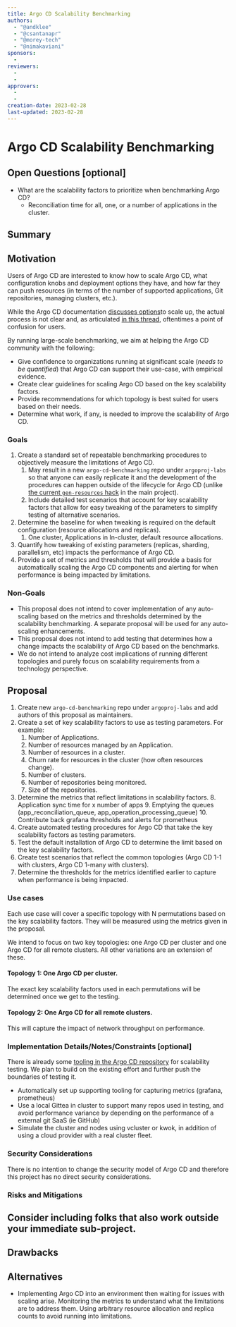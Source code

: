 ```yaml
---
title: Argo CD Scalability Benchmarking
authors:
  - "@andklee"
  - "@csantanapr"
  - "@morey-tech"
  - "@nimakaviani"
sponsors:
  - 
reviewers:
  - 
  - 
approvers:
  - 
  - 
creation-date: 2023-02-28
last-updated: 2023-02-28
---
```


# Argo CD Scalability Benchmarking

## Open Questions [optional]
* What are the scalability factors to prioritize when benchmarking Argo CD?
    * Reconciliation time for all, one, or a number of applications in the cluster.

## Summary

## Motivation
Users of Argo CD are interested to know how to scale Argo CD, what configuration knobs and deployment options they have, and how far they can push resources (in terms of the number of supported applications, Git repositories, managing clusters, etc.).

While the Argo CD documentation [discusses options](https://argo-cd.readthedocs.io/en/stable/operator-manual/high_availability/#scaling-up)to scale up, the actual process is not clear and, as articulated [in this thread](https://github.com/argoproj/argo-cd/issues/9633), oftentimes a point of confusion for users.

By running large-scale benchmarking, we aim at helping the Argo CD community with the following:

* Give confidence to organizations running at significant scale (_needs to be quantified_) that Argo CD can support their use-case, with empirical evidence.
* Create clear guidelines for scaling Argo CD based on the key scalability factors.
* Provide recommendations for which topology is best suited for users based on their needs.
* Determine what work, if any, is needed to improve the scalability of Argo CD.

### Goals
1. Create a standard set of repeatable benchmarking procedures to objectively measure the limitations of Argo CD.
    1. May result in a new `argo-cd-benchmarking` repo under `argoproj-labs` so that anyone can easily replicate it and the development of the procedures can happen outside of the lifecycle for Argo CD (unlike [the current `gen-resources` hack](https://github.com/argoproj/argo-cd/tree/master/hack/gen-resources) in the main project).
    2. Include detailed test scenarios that account for key scalability factors that allow for easy tweaking of the parameters to simplify testing of alternative scenarios.
2. Determine the baseline for when tweaking is required on the default configuration (resource allocations and replicas).
    1. One cluster, Applications in In-cluster, default resource allocations.
3. Quantify how tweaking of existing parameters (replicas, sharding, parallelism, etc) impacts the performance of Argo CD.
4. Provide a set of metrics and thresholds that will provide a basis for automatically scaling the Argo CD components and alerting for when performance is being impacted by limitations.

### Non-Goals
* This proposal does not intend to cover implementation of any auto-scaling based on the metrics and thresholds determined by the scalability benchmarking. A separate proposal will be used for any auto-scaling enhancements.
* This proposal does not intend to add testing that determines how a change impacts the scalability of Argo CD based on the benchmarks.
* We do not intend to analyze cost implications of running different topologies and purely focus on scalability requirements from a technology perspective.

## Proposal
1.  Create new `argo-cd-benchmarking` repo under `argoproj-labs` and add authors of this proposal as maintainers.
2. Create a set of key scalability factors to use as testing parameters. For example:
    1. Number of Applications.
    2. Number of resources managed by an Application.
    3. Number of resources in a cluster.
    4. Churn rate for resources in the cluster (how often resources change).
    5. Number of clusters.
    6. Number of repositories being monitored.
    7. Size of the repositories.
3. Determine the metrics that reflect limitations in scalability factors.
    8. Application sync time for x number of apps
    9. Emptying the queues (app_reconciliation_queue, app_operation_processing_queue)
    10. Contribute back grafana thresholds and alerts for prometheus
4. Create automated testing procedures for Argo CD that take the key scalability factors as testing parameters.
5. Test the default installation of Argo CD to determine the limit based on the key scalability factors.
6. Create test scenarios that reflect the common topologies (Argo CD 1-1 with clusters, Argo CD 1-many with clusters).
7. Determine the thresholds for the metrics identified earlier to capture when performance is being impacted.

### Use cases
Each use case will cover a specific topology with N permutations based on the key scalability factors. They will be measured using the metrics given in the proposal.

We intend to focus on two key topologies: one Argo CD per cluster and one Argo CD for all remote clusters. All other variations are an extension of these.

#### Topology 1: One Argo CD per cluster.
The exact key scalability factors used in each permutations will be determined once we get to the testing.

#### Topology 2: One Argo CD for all remote clusters.
This will capture the impact of network throughput on performance.

### Implementation Details/Notes/Constraints [optional]
There is already some [tooling in the Argo CD repository](https://github.com/argoproj/argo-cd/pull/8037/files) for scalability testing. We plan to build on the existing effort and further push the boundaries of testing it.

* Automatically set up supporting tooling for capturing metrics (grafana, prometheus)
* Use a local Gittea in cluster to support many repos used in testing, and avoid performance variance by depending on the performance of a external git SaaS (ie GitHub)
* Simulate the cluster and nodes using vcluster or kwok, in addition of using a cloud provider with a real cluster fleet.

### Security Considerations
There is no intention to change the security model of Argo CD and therefore this project has no direct security considerations.

### Risks and Mitigations

## Consider including folks that also work outside your immediate sub-project.

## Drawbacks

## Alternatives
* Implementing Argo CD into an environment then waiting for issues with scaling arise. Monitoring the metrics to understand what the limitations are to address them. Using arbitrary resource allocation and replica counts to avoid running into limitations.
